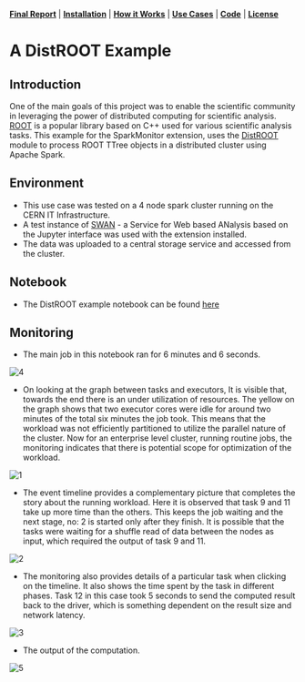 
**[Final Report](index.md)** |
**[Installation](install.md)** |
**[How it Works](how.md)** |
**[Use Cases](usecases.md)** |
**[Code](https://github.com/krishnan-r/sparkmonitor)** |
**[License](https://github.com/krishnan-r/sparkmonitor/blob/master/LICENSE.md)**


# A DistROOT Example

## Introduction
One of the main goals of this project was to enable the scientific community in leveraging the power of distributed computing for scientific analysis. [ROOT](https://root.cern.ch/) is a popular library based on C++ used for various scientific analysis tasks.
This example for the SparkMonitor extension, uses the [DistROOT](https://github.com/etejedor/root-spark) module to process ROOT TTree objects in a distributed cluster using Apache Spark.

## Environment
- This use case was tested on a 4 node spark cluster running on the CERN IT Infrastructure.
- A test instance of [SWAN](http://swan.web.cern.ch/) - a Service for Web based ANalysis based on the Jupyter interface was used with the extension installed.
- The data was uploaded to a central storage service and accessed from the cluster.

## Notebook
- The DistROOT example notebook can be found [here](https://github.com/krishnan-r/sparkmonitor/blob/master/notebooks/DistROOT.ipynb)

## Monitoring

- The main job in this notebook ran for 6 minutes and 6 seconds.

![4](https://user-images.githubusercontent.com/6822941/29752706-d9f26cae-8b80-11e7-82be-33382b13e798.png)

- On looking at the graph between tasks and executors, It is visible that, towards the end there is an under utilization of resources. The yellow on the graph shows that two executor cores were idle for around two minutes of the total six minutes the job took. This means that the workload was not efficiently partitioned to utilize the parallel nature of the cluster. Now for an enterprise level cluster, running routine jobs, the monitoring indicates that there is potential scope for optimization of the workload.

![1](https://user-images.githubusercontent.com/6822941/29752704-d9ef8b2e-8b80-11e7-8050-c82adc2c761f.png)

- The event timeline provides a complementary picture that completes the story about the running workload. Here it is observed that task 9 and 11 take up more time than the others. This keeps the job waiting and the next stage, no: 2 is started only after they finish. It is possible that the tasks were waiting for a shuffle read of data between the nodes as input, which required the output of task 9 and 11.

![2](https://user-images.githubusercontent.com/6822941/29752708-d9f4e8c6-8b80-11e7-9385-55f388716d0f.png)

- The monitoring also provides details of a particular task when clicking on the timeline. It also shows the time spent by the task in different phases. Task 12 in this case took 5 seconds to send the computed result back to the driver, which is something dependent on the result size and network latency. 

![3](https://user-images.githubusercontent.com/6822941/29752705-d9f1ba52-8b80-11e7-931a-e43552372222.png)



- The output of the computation.

![5](https://user-images.githubusercontent.com/6822941/29752707-d9f35312-8b80-11e7-95b8-91d8eab6f505.png)


